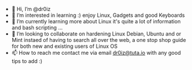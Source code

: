 - 👋 Hi, I’m @dr0iz
- 👀 I’m interested in learning :) enjoy Linux, Gadgets and good Keyboards 
- 🌱 I’m currently learning more about Linux it's quite a lot of information and bash scripting ...
- 💞️ I’m looking to collaborate on hardening Linux Debian, Ubuntu and or Mint instaed of having to search all over the web, a one stop shop guide for both new and existing users of Linux OS
- 📫 How to reach me contact me via email dr0iz@tuta.io with any good tips to add :) 

<!---
dr0iz/dr0iz is a ✨ special ✨ repository because its `README.md` (this file) appears on your GitHub profile.
You can click the Preview link to take a look at your changes.
--->
